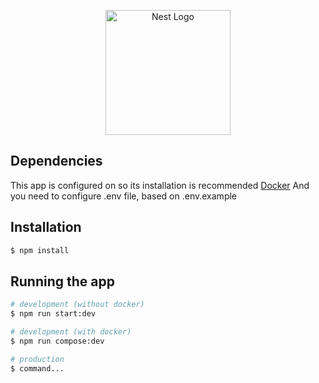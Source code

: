 <p align="center">
  <a href="http://nestjs.com/" target="blank"><img src="https://nestjs.com/img/logo-small.svg" width="200" alt="Nest Logo" /></a>
</p>

## Dependencies

This app is configured on so its installation is recommended [Docker](https://www.docker.com/)
And you need to configure .env file, based on .env.example

## Installation

```bash
$ npm install
```

## Running the app

```bash
# development (without docker)
$ npm run start:dev

# development (with docker)
$ npm run compose:dev

# production
$ command...

```
